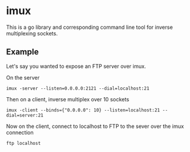 # imux

This is a go library and corresponding command line tool for inverse multiplexing sockets.

## Example

Let's say you wanted to expose an FTP server over imux.

On the server

```
imux -server --listen=0.0.0.0:2121 --dial=localhost:21
```

Then on a client, inverse multiplex over 10 sockets

```
imux -client --binds={"0.0.0.0": 10} --listen=localhost:21 --dial=server:21
```

Now on the client, connect to localhost to FTP to the sever over the imux connection

```
ftp localhost
```

